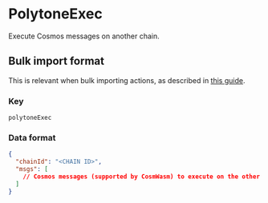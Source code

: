 # PolytoneExec

Execute Cosmos messages on another chain.

## Bulk import format

This is relevant when bulk importing actions, as described in [this
guide](https://github.com/DA0-DA0/dao-dao-ui/wiki/Bulk-importing-actions).

### Key

`polytoneExec`

### Data format

```json
{
  "chainId": "<CHAIN ID>",
  "msgs": [
    // Cosmos messages (supported by CosmWasm) to execute on the other chain.
  ]
}
```
